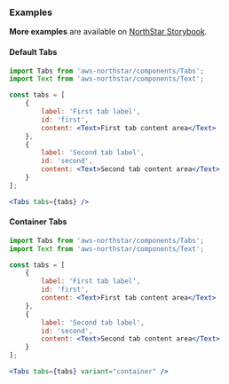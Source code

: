 ### Examples

**More examples** are available on <a href="https://storybook.northstar.aws-prototyping.cloud/?path=/story/tabs" target="_blank">NorthStar Storybook</a>.

#### Default Tabs

```jsx
import Tabs from 'aws-northstar/components/Tabs';
import Text from 'aws-northstar/components/Text';

const tabs = [
    {
        label: 'First tab label',
        id: 'first',
        content: <Text>First tab content area</Text>
    },
    {
        label: 'Second tab label',
        id: 'second',
        content: <Text>Second tab content area</Text>
    }
];

<Tabs tabs={tabs} />
```

#### Container Tabs

```jsx
import Tabs from 'aws-northstar/components/Tabs';
import Text from 'aws-northstar/components/Text';

const tabs = [
    {
        label: 'First tab label',
        id: 'first',
        content: <Text>First tab content area</Text>
    },
    {
        label: 'Second tab label',
        id: 'second',
        content: <Text>Second tab content area</Text>
    }
];

<Tabs tabs={tabs} variant="container" />
```
